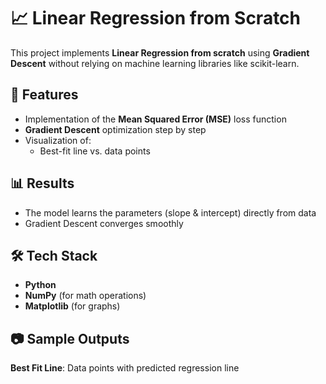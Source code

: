 # 📈 Linear Regression from Scratch  

This project implements **Linear Regression from scratch** using **Gradient Descent** without relying on machine learning libraries like scikit-learn.  

## 🚀 Features  
- Implementation of the **Mean Squared Error (MSE)** loss function  
- **Gradient Descent** optimization step by step  
- Visualization of:  
  - Best-fit line vs. data points   

## 📊 Results  
- The model learns the parameters (slope & intercept) directly from data  
- Gradient Descent converges smoothly

## 🛠️ Tech Stack  
- **Python**  
- **NumPy** (for math operations)  
- **Matplotlib** (for graphs)  

## 📷 Sample Outputs  
**Best Fit Line**: Data points with predicted regression line  

